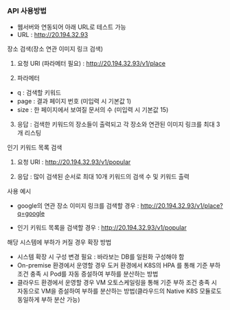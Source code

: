 ### API 사용방법

- 웹서버와 연동되어 아래 URL로 테스트 가능
- URL : http://20.194.32.93

장소 검색(장소 연관 이미지 링크 검색)
1. 요청 URI (파라메터 필요) : http://20.194.32.93/v1/place

2. 파라메터
  * q : 검색할 키워드
  * page : 결과 페이지 번호 (미입력 시 기본값 1)
  * size : 한 페이지에서 보여질 문서의 수 (미입력 시 기본값 15)

3. 응답 : 검색한 키워드의 장소들이 출력되고 각 장소와 연관된 이미지 링크를 최대 3개 리스팅

인기 키워드 목록 검색
1. 요청 URI : http://20.194.32.93/v1/popular

2. 응답 : 많이 검색된 순서로 최대 10개 키워드의 검색 수 및 키워드 출력


사용 예시
* google의 연관 장소 이미지 링크를 검색할 경우 : http://20.194.32.93/v1/place?q=google 

* 인기 키워드 목록을 검색할 경우 : http://20.194.32.93/v1/popular

해당 시스템에 부하가 커질 경우 확장 방법
* 시스템 확장 시 구성 변경 필요 : 바라보는 DB를 일원화 구성해야 함
* On-premise 환경에서 운영할 경우 도커 환경에서 K8S의 HPA 를 통해 기준 부하 조건 충족 시 Pod를 자동 증설하여 부하를 분산하는 방법
* 클라우드 환경에서 운영할 경우 VM 오토스케일링을 통해 기준 부하 조건 충족 시 자동으로 VM을 증설하여 부하를 분산하는 방법(클라우드의 Native K8S 모듈로도 동일하게 부하 분산 가능)
